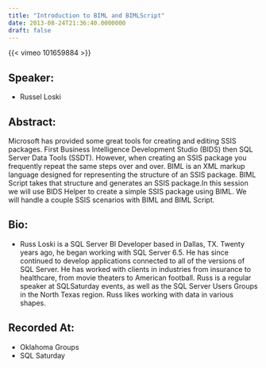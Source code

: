 ```yaml
---
title: "Introduction to BIML and BIMLScript"
date: 2013-08-24T21:36:40.0000000
draft: false
---
```


{{< vimeo 101659884 >}}

## Speaker:

 - Russel Loski

## Abstract:

<p>Microsoft has provided some great tools for creating and editing SSIS packages. First Business Intelligence Development Studio (BIDS) then SQL Server Data Tools (SSDT). However, when creating an SSIS package you frequently repeat the same steps over and over. BIML is an XML markup language designed for representing the structure of an SSIS package. BIML Script takes that structure and generates an SSIS package.In this session we will use BIDS Helper to create a simple SSIS package using BIML. We will handle a couple SSIS scenarios with BIML and BIML Script. </p>

## Bio:

 - <p>Russ Loski is a SQL Server BI Developer based in Dallas, TX. Twenty years ago, he began working with SQL Server 6.5. He has since continued to develop applications connected to all of the versions of SQL Server. He has worked with clients in industries from insurance to healthcare, from movie theaters to American football.  Russ is a regular speaker at SQLSaturday events, as well as the SQL Server Users Groups in the North Texas region. Russ likes working with data in various shapes.</p>

## Recorded At:

 - Oklahoma Groups
 - SQL Saturday

